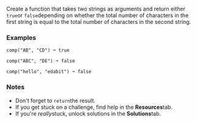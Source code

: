 Create a function that takes two strings as arguments and return either `true`or `false`depending on whether the total number of characters in the first string is equal to the total number of characters in the second string.


### Examples ###
    comp("AB", "CD") ➞ true

    comp("ABC", "DE") ➞ false

    comp("hello", "edabit") ➞ false


### Notes ###
*   Don't forget to `return`the result.
*   If you get stuck on a challenge, find help in the **Resources**tab.
*   If you're *really*stuck, unlock solutions in the **Solutions**tab.
